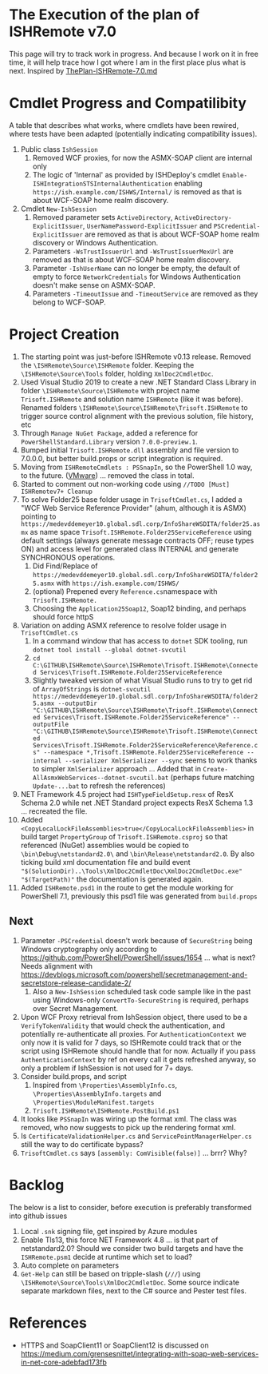 # The Execution of the plan of ISHRemote v7.0

This page will try to track work in progress. And because I work on it in free time, it will help trace how I got where I am in the first place plus what is next. Inspired by [ThePlan-ISHRemote-7.0.md](./ThePlan-ISHRemote-7.0.md)

# Cmdlet Progress and Compatilibity

A table that describes what works, where cmdlets have been rewired, where tests have been adapted (potentially indicating compatibility issues).

1. Public class `IshSession`
    1. Removed WCF proxies, for now the ASMX-SOAP client are internal only
    1. The logic of 'Internal' as provided by ISHDeploy's cmdlet `Enable-ISHIntegrationSTSInternalAuthentication` enabling `https://ish.example.com/ISHWS/Internal/` is removed as that is about WCF-SOAP home realm discovery.
1. Cmdlet `New-IshSession`
    1. Removed parameter sets `ActiveDirectory`, `ActiveDirectory-ExplicitIssuer`, `UserNamePassword-ExplicitIssuer` and `PSCredential-ExplicitIssuer` are removed as that is about WCF-SOAP home realm discovery or Windows Authentication.
    1. Parameters `-WsTrustIssuerUrl` and `-WsTrustIssuerMexUrl` are removed as that is about WCF-SOAP home realm discovery.
    1. Parameter `-IshUserName` can no longer be empty, the default of empty to force `NetworkCredentials` for Windows Authentication doesn't make sense on ASMX-SOAP.
    1. Parameters `-TimeoutIssue` and `-TimeoutService` are removed as they belong to WCF-SOAP.

# Project Creation
1. The starting point was just-before ISHRemote v0.13 release. Removed the `\ISHRemote\Source\ISHRemote` folder. Keeping the `\ISHRemote\Source\Tools` folder, holding `XmlDoc2CmdletDoc`.
1. Used Visual Studio 2019 to create a new .NET Standard Class Library in folder `\ISHRemote\Source\ISHRemote` with project name `Trisoft.ISHRemote` and solution name `ISHRemote` (like it was before). Renamed folders `\ISHRemote\Source\ISHRemote\Trisoft.ISHRemote` to trigger source control alignment with the previous solution, file history, etc
1. Through `Manage NuGet Package`, added a reference for `PowerShellStandard.Library` version `7.0.0-preview.1`.
1. Bumped initial `Trisoft.ISHRemote.dll` assembly and file version to 7.0.0.0, but better build.props or script integration is required.
1. Moving from `ISHRemoteCmdlets : PSSnapIn`, so the PowerShell 1.0 way, to the future. ([VMware](https://blogs.vmware.com/PowerCLI/2016/11/saying-farewell-snapins.html)) ... removed the class in total.
1. Started to comment out non-working code using `//TODO [Must] ISHRemotev7+ Cleanup`
1. To solve Folder25 base folder usage in `TrisoftCmdlet.cs`, I added a "WCF Web Service Reference Provider" (ahum, although it is ASMX) pointing to `https://medevddemeyer10.global.sdl.corp/InfoShareWSDITA/folder25.asmx` as name space `Trisoft.ISHRemote.Folder25ServiceReference` using default settings (always generate message contracts OFF; reuse types ON) and access level for generated class INTERNAL and generate SYNCHRONOUS operations.
    1. Did Find/Replace of `https://medevddemeyer10.global.sdl.corp/InfoShareWSDITA/folder25.asmx` with `https://ish.example.com/ISHWS/`
    1. (optional) Prepened every `Reference.cs`namespace with `Trisoft.ISHRemote.`
    1. Choosing the `Application25Soap12`, Soap12 binding, and perhaps should force httpS
1. Variation on adding ASMX reference to resolve folder usage in `TrisoftCmdlet.cs`
    1. In a command window that has access to `dotnet` SDK tooling, run `dotnet tool install --global dotnet-svcutil`
    1. `cd C:\GITHUB\ISHRemote\Source\ISHRemote\Trisoft.ISHRemote\Connected Services\Trisoft.ISHRemote.Folder25ServiceReference`
    1. Slightly tweaked version of what Visual Studio runs to try to get rid of `ArrayOfStrings` is `dotnet-svcutil https://medevddemeyer10.global.sdl.corp/InfoShareWSDITA/folder25.asmx --outputDir "C:\GITHUB\ISHRemote\Source\ISHRemote\Trisoft.ISHRemote\Connected Services\Trisoft.ISHRemote.Folder25ServiceReference" --outputFile "C:\GITHUB\ISHRemote\Source\ISHRemote\Trisoft.ISHRemote\Connected Services\Trisoft.ISHRemote.Folder25ServiceReference\Reference.cs" --namespace *,Trisoft.ISHRemote.Folder25ServiceReference --internal --serializer XmlSerializer --sync` seems to work thanks to simpler `XmlSerializer` approach ... Added that in `Create-AllAsmxWebServices--dotnet-svcutil.bat` (perhaps future matching `Update-...bat` to refresh the references)
1. NET Framework 4.5 project had `ISHTypeFieldSetup.resx` of ResX Schema 2.0 while net .NET Standard project expects ResX Schema 1.3 ... recreated the file.
1. Added `<CopyLocalLockFileAssemblies>true</CopyLocalLockFileAssemblies>` in build target `PropertyGroup` of `Trisoft.ISHRemote.csproj` so that referenced (NuGet) assemblies would be copied to `\bin\Debug\netstandard2.0\` and `\bin\Release\netstandard2.0`. By also ticking build xml documentation file and build event `"$(SolutionDir)..\Tools\XmlDoc2CmdletDoc\XmlDoc2CmdletDoc.exe" "$(TargetPath)"` the documentation is generated again.
1. Added `ISHRemote.psd1` in the route to get the module working for PowerShell 7.1, previously this psd1 file was generated from `build.props`


## Next
1. Parameter `-PSCredential` doesn't work because of `SecureString` being Windows cryptography only according to https://github.com/PowerShell/PowerShell/issues/1654 ... what is next? Needs alignment with https://devblogs.microsoft.com/powershell/secretmanagement-and-secretstore-release-candidate-2/
    1. Also a `New-IshSession` scheduled task code sample like in the past using Windows-only `ConvertTo-SecureString` is required, perhaps over Secret Management.
1. Upon WCF Proxy retrieval from IshSession object, there used to be a `VerifyTokenValidity` that would check the authentication, and potentially re-authenticate all proxies. For `AuthenticationContext` we only now it is valid for 7 days, so ISHRemote could track that or the script using ISHRemote should handle that for now. Actually if you pass `AuthenticationContext` by ref on every call it gets refreshed anyway, so only a problem if IshSession is not used for 7+ days.
1. Consider build.props, and script
    1. Inspired from `\Properties\AssemblyInfo.cs`, `\Properties\AssemblyInfo.targets` and `\Properties\ModuleManifest.targets`
    1. `Trisoft.ISHRemote\ISHRemote.PostBuild.ps1`
1. It looks like `PSSnapIn` was wiring up the format xml. The class was removed, who now suggests to pick up the rendering format xml.
1. Is `CertificateValidationHelper.cs` and `ServicePointManagerHelper.cs` still the way to do certificate bypass?
1. `TrisoftCmdlet.cs` says `[assembly: ComVisible(false)]` ... brrr? Why?

# Backlog
The below is a list to consider, before execution is preferably transformed into github issues

1. Local `.snk` signing file, get inspired by Azure modules
1. Enable Tls13, this force NET Framework 4.8 ... is that part of netstandard2.0? Should we consider two build targets and have the `ISHRemote.psm1` decide at runtime which set to load?
1. Auto complete on parameters
1. `Get-Help` can still be based on tripple-slash (`///`) using `\ISHRemote\Source\Tools\XmlDoc2CmdletDoc`. Some source indicate separate markdown files, next to the C# source and Pester test files.

# References
* HTTPS and SoapClient11 or SoapClient12 is discussed on https://medium.com/grensesnittet/integrating-with-soap-web-services-in-net-core-adebfad173fb
